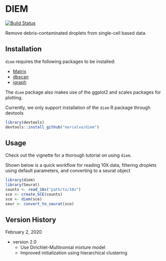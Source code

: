 
# DIEM

[![Build Status](https://travis-ci.com/marcalva/diem.svg?branch=master)](https://travis-ci.com/marcalva/diem)

Remove debris-contaminated droplets from single-cell based data.

## Installation

`diem` requires the following packages to be installed:

* [Matrix](https://cran.r-project.org/package=Matrix)
* [dbscan](https://cran.r-project.org/package=dbscan)
* [igraph](https://cran.r-project.org/package=igraph)

The `diem` package also makes use of the ggplot2 and scales packages 
for plotting.

Currently, we only support installation of the `diem` R package 
through devtools

```R
library(devtools)
devtools::install_github("marcalva/diem")
```

## Usage

Check out the vignette for a thorough tutorial on using `diem`. 

Shown below is a quick workflow for reading 10X data, filtering 
droplets using default parameters, and converting to a 
seurat object

```R
library(diem)
library(Seurat)
counts <- read_10x("path/to/10x")
sce <- create_SCE(counts)
sce <- diem(sce)
seur <- convert_to_seurat(sce)
```

## Version History

February 2, 2020
* version 2.0
    * Use Dirichlet-Multinomial mixture model
    * Improved initialization using hierarchical clustering
